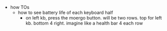 
  * how TOs
    * how to see battery life of each keyboard half
      * on left kb, press the moergo button. will be two rows. top for left kb. bottom 4 right. imagine like a health bar 4 each row